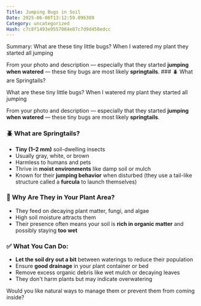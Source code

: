 ```yaml
---
Title: Jumping Bugs in Soil
Date: 2025-06-06T13:12:59.096389
Category: uncategorized
Hash: c7c8f1493e9557084e87c7d9d450edcc
---
```

Summary: What are these tiny little bugs? When I watered my plant they started all jumping

From your photo and description — especially that they started **jumping when watered** — these tiny bugs are most likely **springtails**. ### 🪲 What are Springtails?

What are these tiny little bugs? When I watered my plant they started all jumping

From your photo and description — especially that they started **jumping when watered** — these tiny bugs are most likely **springtails**.

### 🪲 What are Springtails?
- **Tiny (1–2 mm)** soil-dwelling insects
- Usually gray, white, or brown
- Harmless to humans and pets
- Thrive in **moist environments** like damp soil or mulch
- Known for their **jumping behavior** when disturbed (they use a tail-like structure called a **furcula** to launch themselves)

### 🌱 Why Are They in Your Plant Area?
- They feed on decaying plant matter, fungi, and algae
- High soil moisture attracts them
- Their presence often means your soil is **rich in organic matter** and possibly staying **too wet**

### ✅ What You Can Do:
- **Let the soil dry out a bit** between waterings to reduce their population
- Ensure **good drainage** in your plant container or bed
- Remove excess organic debris like wet mulch or decaying leaves
- They don't harm plants but may indicate overwatering

Would you like natural ways to manage them or prevent them from coming inside?